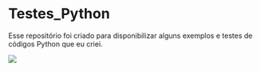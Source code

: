 # Testes_Python
Esse repositório foi criado para disponibilizar alguns exemplos e testes de códigos Python que eu criei.

![](https://media.tenor.com/_E-NCczd1nYAAAAi/python.gif)
